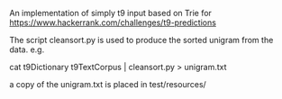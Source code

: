 An implementation of simply t9 input based on Trie for https://www.hackerrank.com/challenges/t9-predictions

The script cleansort.py is used to produce the sorted unigram from the data. e.g.

cat t9Dictionary t9TextCorpus | cleansort.py > unigram.txt

a copy of the unigram.txt is placed in test/resources/
